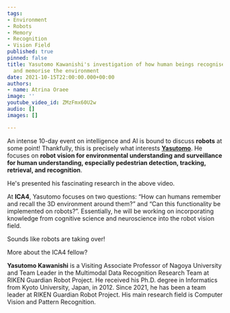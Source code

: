 ```yaml
---
tags:
- Environment
- Robots
- Memory
- Recognition
- Vision Field
published: true
pinned: false
title: Yasutomo Kawanishi's investigation of how human beings recognise, describe
  and memorise the environment
date: 2021-10-15T22:00:00.000+00:00
authors:
- name: Atrina Oraee
image: ''
youtube_video_id: ZMzFmx60U2w
audio: []
images: []

---
```

An intense 10-day event on intelligence and AI is bound to discuss **robots** at some point! Thankfully, this is precisely what interests [**Yasutomo**](/fellows#kawanishi "Yasutomo Kawanishi"). He focuses on **robot vision for environmental understanding and surveillance for human understanding, especially pedestrian detection, tracking, retrieval, and recognition**.

He's presented his fascinating research in the above video.

At **ICA4**, Yasutomo focuses on two questions: “How can humans remember and recall the 3D environment around them?” and “Can this functionality be implemented on robots?”. Essentially, he will be working on incorporating knowledge from cognitive science and neuroscience into the robot vision field.

Sounds like robots are taking over!

More about the ICA4 fellow?

**Yasutomo Kawanishi** is a Visiting Associate Professor of Nagoya University and Team Leader in the Multimodal Data Recognition Research Team at RIKEN Guardian Robot Project. He received his Ph.D. degree in Informatics from Kyoto University, Japan, in 2012. Since 2021, he has been a team leader at RIKEN Guardian Robot Project. His main research field is Computer Vision and Pattern Recognition.